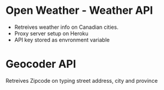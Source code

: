 # Open Weather - Weather API
 - Retreives weather info on Canadian cities.
 - Proxy server setup on Heroku  
 - API key stored as envronment variable

# Geocoder API
Retreives Zipcode on typing street address, city and province

